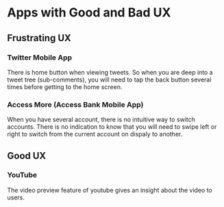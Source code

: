 
# Apps with Good and Bad UX 


## Frustrating UX

### Twitter Mobile App
There is home button when viewing tweets. So when you are deep into a tweet tree (sub-comments), 
you will need to tap the back button several times before getting to the home screen.

### Access More (Access Bank Mobile App)
When you have several account, there is no intuitive way to switch accounts. There is no indication to know that you will need to swipe left or right to switch from the current account on dispaly to another.

## Good UX

### YouTube
The video preview feature of youtube gives an insight about the video to users.



